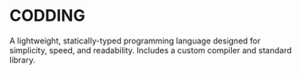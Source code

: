 # CODDING
A lightweight, statically-typed programming language designed for simplicity, speed, and readability. Includes a custom compiler and standard library.
